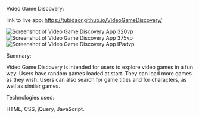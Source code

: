 Video Game Discovery:

link to live app: https://tubidaor.github.io/VideoGameDiscovery/

![Screenshot of Video Game Discovery App 320vp](https://gist.githubusercontent.com/Tubidaor/f2fa6d8791e90ee911b3399a80fd5527/raw/1efcaaa80d73e4f3740c64be8190250b4f96ed8b/Discovery%2520App%2520320vp.png)
![Screenshot of Video Game Discovery App 375vp](https://gist.githubusercontent.com/Tubidaor/f2fa6d8791e90ee911b3399a80fd5527/raw/1efcaaa80d73e4f3740c64be8190250b4f96ed8b/Discovery%2520App%2520375vp.png)
![Screenshot of Video Game Discovery App IPadvp](https://gist.githubusercontent.com/Tubidaor/f2fa6d8791e90ee911b3399a80fd5527/raw/1efcaaa80d73e4f3740c64be8190250b4f96ed8b/Discovery%2520App%2520IPadvp2.png)

Summary:

Video Game Discovery is intended for users to explore video games in a fun way. Users have random games loaded at start. They can load more games as they wish. Users can
also search for game titles and for characters, as well as similar games. 

Technologies used:

HTML, CSS, jQuery, JavaScript.